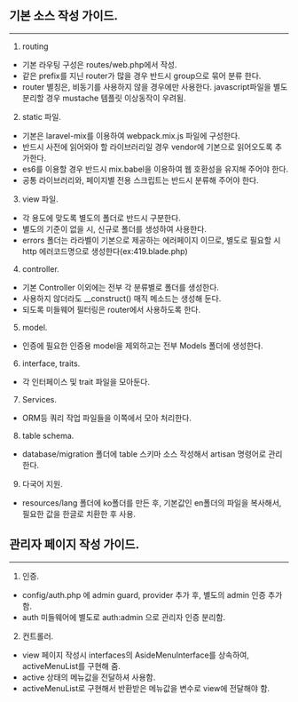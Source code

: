 ## 기본 소스 작성 가이드.
-----------------
1. routing
 - 기본 라우팅 구성은 routes/web.php에서 작성.
 - 같은 prefix를 지닌 router가 많을 경우 반드시 group으로 묶어 분류 한다.
 - router 별칭은, 비동기를 사용하지 않을 경우에만 사용한다. javascript파일을 별도 분리할 경우 mustache 템플릿 이상동작이 우려됨.
 
2. static 파일.
 - 기본은 laravel-mix를 이용하여 webpack.mix.js 파일에 구성한다.
 - 반드시 사전에 읽어와야 할 라이브러리일 경우 vendor에 기본으로 읽어오도록 추가한다.
 - es6를 이용할 경우 반드시 mix.babel을 이용하여 웹 호환성을 유지해 주어야 한다.
 - 공통 라이브러리와, 페이지별 전용 스크립트는 반드시 분류해 주어야 한다.
 
3. view 파일.
 - 각 용도에 맞도록 별도의 폴더로 반드시 구분한다.
 - 별도의 기준이 없을 시, 신규로 폴더를 생성하여 사용한다.
 - errors 폴더는 라라벨이 기본으로 제공하는 에러페이지 이므로, 별도로 필요할 시 http 에러코드명으로 생성한다(ex:419.blade.php)

4. controller.
 - 기본 Controller 이외에는 전부 각 분류별로 폴더를 생성한다.
 - 사용하지 않더라도 __construct() 매직 메소드는 생성해 둔다.
 - 되도록 미들웨어 필터링은 router에서 사용하도록 한다.
 
5. model.
 - 인증에 필요한 인증용 model을 제외하고는 전부 Models 폴더에 생성한다.
 
6. interface, traits.
 - 각 인터페이스 및 trait 파일을 모아둔다.
 
7. Services.
 - ORM등 쿼리 작업 파일들을 이쪽에서 모아 처리한다.
 
8. table schema.
 - database/migration 폴더에 table 스키마 소스 작성해서 artisan 명령어로 관리한다. 
 
9. 다국어 지원.
 - resources/lang 폴더에 ko폴더를 만든 후, 기본값인 en폴더의 파일을 복사해서, 필요한 값을 한글로 치환한 후 사용.
 
## 관리자 페이지 작성 가이드.
--------------------
1. 인증.
 - config/auth.php 에 admin guard, provider 추가 후, 별도의 admin 인증 추가함.
 - auth 미들웨어에 별도로 auth:admin 으로 관리자 인증 분리함.
 
2. 컨트롤러.
 - view 페이지 작성시 interfaces의 AsideMenuInterface를 상속하여, activeMenuList를 구현해 줌.
 - active 상태의 메뉴값을 전달하셔 사용함.
 - activeMenuList로 구현해서 반환받은 메뉴값을 변수로 view에 전달해야 함.
 
